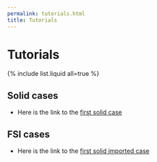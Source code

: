 ```yaml
---
permalink: tutorials.html
title: Tutorials
---
```


# Tutorials

<!-- ```
{% raw %}{% include list.liquid all=true %}{% endraw %}
``` -->

{% include list.liquid all=true %}

## Solid cases

- Here is the link to the [first solid case](firstSolid.html)

## FSI cases

- Here is the link to the [first solid imported case](firstSolidimported.html)
